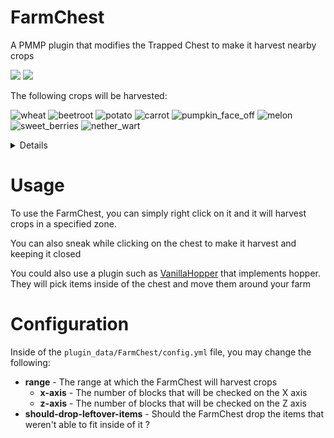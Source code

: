 # FarmChest

A PMMP plugin that modifies the Trapped Chest to make it harvest nearby crops

[![](https://poggit.pmmp.io/shield.api/FarmChest)](https://poggit.pmmp.io/p/FarmChest)
[![](https://poggit.pmmp.io/shield.dl.total/FarmChest)](https://poggit.pmmp.io/p/FarmChest)

The following crops will be harvested:

![wheat](https://github.com/ZtechNetwork/MCBVanillaResourcePack/blob/master/textures/items/wheat.png?raw=true)
![beetroot](https://github.com/ZtechNetwork/MCBVanillaResourcePack/blob/master/textures/items/beetroot.png?raw=true)
![potato](https://github.com/ZtechNetwork/MCBVanillaResourcePack/blob/master/textures/items/potato.png?raw=true)
![carrot](https://github.com/ZtechNetwork/MCBVanillaResourcePack/blob/master/textures/items/carrot.png?raw=true)
![pumpkin_face_off](https://github.com/ZtechNetwork/MCBVanillaResourcePack/blob/master/textures/blocks/pumpkin_face_off.png?raw=true)
![melon](https://github.com/ZtechNetwork/MCBVanillaResourcePack/blob/master/textures/items/melon.png?raw=true)
![sweet_berries](https://github.com/ZtechNetwork/MCBVanillaResourcePack/blob/master/textures/items/sweet_berries.png?raw=true)
![nether_wart](https://github.com/ZtechNetwork/MCBVanillaResourcePack/blob/master/textures/items/nether_wart.png?raw=true)

<details>
	<ul>
		<li>Wheat</li>
		<li>Beetroots</li>
		<li>Potatoes</li>
		<li>Carrots</li>
		<li>Pumpkin</li>
		<li>Melon</li>
		<li>Sweet berries</li>
		<li>Nether Wart</li>
	</ul>
</details>

# Usage

To use the FarmChest, you can simply right click on it and it will harvest crops in a specified zone.

You can also sneak while clicking on the chest to make it harvest and keeping it closed

You could also use a plugin such as [VanillaHopper](https://poggit.pmmp.io/p/VanillaHopper/) that implements hopper. They will pick items inside of the chest and move them around your farm

# Configuration

Inside of the `plugin_data/FarmChest/config.yml` file, you may change the following:

-   **range** - The range at which the FarmChest will harvest crops
    -   **x-axis** - The number of blocks that will be checked on the X axis
    -   **z-axis** - The number of blocks that will be checked on the Z axis
-   **should-drop-leftover-items** - Should the FarmChest drop the items that weren't able to fit inside of it ?
